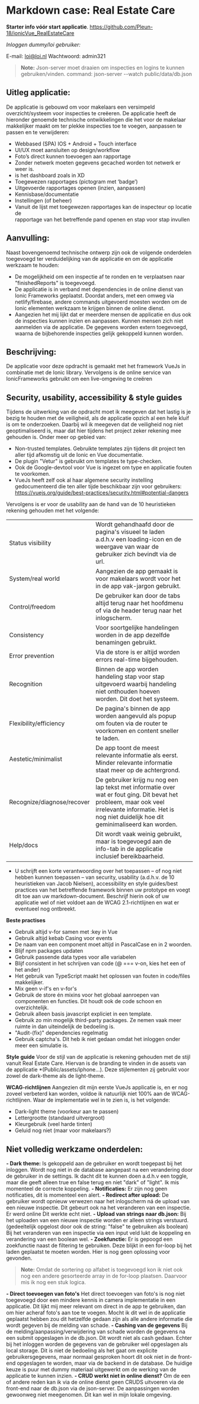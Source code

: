 ﻿# Markdown case: Real Estate Care

**Starter info vóór start applicatie**.
https://github.com/Pleun-18/ionicVue_RealEstateCare

*Inloggen dummy/loi gebruiker:*

E-mail: loi@loi.nl
Wachtwoord: admin321
> **Note:** Json-server moet draaien om inspecties en logins te kunnen gebruiken/vinden.
    command: json-server --watch public/data/db.json
> 

## Uitleg applicatie:
De applicatie is gebouwd om voor makelaars een versimpeld overzicht/systeem voor inspecties te creëeren. De applicatie heeft de hieronder genoemde technische ontwikkelingen die het voor de makelaar makkelijker maakt om ter plekke inspecties toe te voegen, aanpassen te passen en te verwijderen: 

-   Webbased (SPA) IOS + Android + Touch interface
-   UI/UX moet aansluiten op design/workflow
-   Foto’s direct kunnen toevoegen aan rapportage
-   Zonder netwerk moeten gegevens gecached worden tot netwerk er weer is.    
-   is het dashboard zoals in XD    
-   Toegewezen rapportages (pictogram met ‘badge’)    
-   Uitgevoerde rapportages openen (inzien, aanpassen)    
-   Kennisbase/documentatie    
-   Instellingen (of beheer)
-   Vanuit de lijst met toegewezen rapportages kan de inspecteur op locatie de  
rapportage van het betreffende pand openen en stap voor stap invullen

## Aanvulling:
Naast bovengenoemd technische ontwerp zijn ook de volgende onderdelen toegevoegd ter verduidelijking van de applicatie en om de applicatie werkzaam te houden: 
-   De mogelijkheid om een inspectie af te ronden en te verplaatsen naar "finishedReports" is toegevoegd.
-   De applicatie is in verband met dependencies in de online dienst van Ionic Frameworks geplaatst. Doordat anders, met een omweg via netlify/firebase, andere commands uitgevoerd moesten worden om de Ionic elementen werkzaam te krijgen binnen de online dienst.
- Aangezien het mij lijkt dat er meerdere mensen de applicatie en dus ook de inspecties kunnen inzien en aanpassen. Kunnen mensen zich niet aanmelden via de applicatie. De gegevens worden extern toegevoegd, waarna de bijbehorende inspecties gelijk gekoppeld kunnen worden.


## Beschrijving:
De applicatie voor deze opdracht is gemaakt met het framework VueJs in combinatie met de Ionic library. Vervolgens is de online service van IonicFrameworks gebruikt om een live-omgeving te creëren

## Security, usability, accessibility & style guides
Tijdens de uitwerking van de opdracht moet ik meegeven dat het lastig is je bezig te houden met de veiligheid, als de applicatie opzich al een hele kluif is om te onderzoeken. 
Daarbij wil ik meegeven dat de veiligheid nog niet geoptimaliseerd is, maar dat hier tijdens het project zeker rekening mee gehouden is.  Onder meer op gebied van: 
-   Non-trusted templates. Gebruikte templates zijn tijdens dit project ten aller tijd afkomstig uit de Ionic en Vue documentatie. 
- De plugin "Vetur" is gebruikt om templates te type-checken.
- Ook de Google-devtool voor Vue is ingezet om type en applicatie fouten te voorkomen.
- VueJs heeft zelf ook al haar algemene security instelling gedocumenteerd die ten aller tijde beschikbaar zijn voor gebruikers: https://vuejs.org/guide/best-practices/security.html#potential-dangers

Vervolgens is er voor de usability  aan de hand van de 10 heuristieken rekening gehouden met het volgende: 

|                |                         |                    |
|----------------|-------------------------------|----|
|Status visibility|Wordt gehandhaafd door de pagina's visueel te laden a.d.h.v een loading-icon en de weergave van waar de gebruiker zich bevindt via de url.                |
|System/real world|Aangezien de app gemaakt is voor makelaars wordt voor het in de app vak-jargon gebruikt.
|Control/freedom|De gebruiker kan door de tabs altijd terug naar het hoofdmenu of via de header terug naar het inlogscherm.
|Consistency|Voor soortgelijke handelingen worden in de app dezelfde benamingen gebruikt.         |
|Error prevention|Via de store is er altijd worden errors real-time bijgehouden.
|Recognition|Binnen de app worden handeling stap voor stap uitgevoerd waarbij handeling niet onthouden hoeven worden. Dit doet het systeem.
|Flexibility/efficiency|De pagina's binnen de app worden aangevuld als popup om fouten via de router te voorkomen en content sneller te laden.              |
|Aestetic/minimalist|De app toont de meest relevante informatie als eerst. Minder relevante informatie staat meer op de achtergrond. 
|Recognize/diagnose/recover|De gebruiker krijg nu nog een lap tekst met informatie over wat er fout ging. Dit bevat het probleem, maar ook veel irrelevante informatie. Het is nog niet duidelijk hoe dit geminimaliseerd kan worden.
|Help/docs|Dit wordt vaak weinig gebruikt, maar is toegevoegd aan de info-tab in de applicatie inclusief bereikbaarheid.

-   U schrijft een korte verantwoording over het toepassen – of nog niet hebben kunnen toepassen – van security, usability (a.d.h.v. de 10 heuristieken van Jacob Nielsen), accessibility en style guides/best practices van het betreffende framework binnen uw prototype en voegt dit toe aan uw markdown-document. Beschrijf hierin ook of uw applicatie wel of niet voldoet aan de WCAG 2.1-richtlijnen en wat er eventueel nog ontbreekt.

**Beste practises**
-   Gebruik altijd v-for samen met :key in Vue
- Gebruik altijd kebab Casing voor events
- De naam van een component moet altijd in PascalCase en in 2 woorden.
- Blijf npm packages updaten
- Gebruik passende data types voor alle variabelen
- Blijf consistent in het schrijven van code (@ === v-on, kies het een of het ander)
- Het gebruik van TypeScript maakt het oplossen van fouten in code/files makkelijker.
- Mix geen v-if's en v-for's
- Gebruik de store én mixins voor het globaal aanroepen van componenten en functies. Dit houdt ook de code schoon en overzichtelijk.
- Gebruik alleen basis javascript expliciet in een template.
- Gebruik zo min mogelijk third-party packages. Ze nemen vaak meer ruimte in dan uiteindelijk de bedoeling is. 
- "Audit-(fix)" dependencies regelmatig
- Gebruik captcha's. Dit heb ik niet gedaan omdat het inloggen onder meer een simulatie is.
 
**Style guide**
Voor de stijl van de applicatie is rekening gehouden met de stijl vanuit Real Estate Care. Hiervan is de branding te vinden in de assets van de applicatie *(Public/assets/iphone...).
Deze stijlementen zij gebruikt voor zowel de dark-theme als de light-theme.

**WCAG-richtlijnen**
Aangezien dit mijn eerste VueJs applicatie is, en er nog zoveel verbeterd kan worden, voldoe ik natuurlijk niet 100% aan de WCAG-richtlijnen. Waar de implementatie wel in te zien is, is het volgende: 
- Dark-light theme (voorkeur aan te passen)
- Lettergrootte (standaard uitvergroot)
- Kleurgebruik (veel harde tinten)
- Geluid nog niet (maar voor makelaars?)


## Niet volledig werkzame onderdelen:

 **- Dark theme:**
Is gekoppeld aan de gebruiker en wordt toegepast bij het inloggen.
Wordt nog niet in de database aangepast na een verandering door de gebruiker in de settings. Ik dacht dit te kunnen doen a.d.h.v een toggle, maar die geeft alleen true en false terug en niet "dark" of "light". Ik mis momenteel de correcte koppeling.
 **- Notificaties:**
Er zijn nog geen notificaties, dit is momenteel een alert.
 **- Redirect after upload:** 
De gebruiker wordt opnieuw verwezen naar het inlogscherm ná de upload van een nieuwe inspectie. Dit gebeurt ook na het veranderen van een inspectie. Er werd online Dit werkte echt niet. 
 **- Upload van strings naar db.json:** 
Bij het uploaden van een nieuwe inspectie worden er alleen strings verstuurd. 
(gedeeltelijk opgelost door ook de string: "false" te gebruiken als boolean)
Bij het veranderen van een inspectie via een input veld lukt de koppeling en verandering van een boolean wel.
 **- Zoekfunctie:** 
Er is gepoogd een zoekfunctie naast de filtering te gebruiken.
Deze blijkt in een for-loop bij het laden geplaatst te moeten worden. 
Hier is nog geen oplossing voor gevonden.
> **Note:** Omdat de sortering op alfabet is toegevoegd kon ik niet ook nog een andere gesorteerde array in de for-loop plaatsen. Daarvoor mis ik nog een stuk logica.
> 
**- Direct toevoegen van foto's**
Het direct toevoegen van foto's is nog niet toegevoegd door een mindere kennis in camera implementatie in een applicatie. Dit lijkt mij meer relevant om direct in de app te gebruiken, dan om hier acheraf foto's aan toe te voegen. Mocht ik dit wel in de applicatie geplaatst hebben zou dit hetzelfde gedaan zijn als alle andere informatie die wordt gegeven bij de melding van schade.
**- Cashing van de gegevens**
Bij de melding/aanpassing/verwijdering van schade worden de gegevens na een submit opgeslagen in de db.json. Dit wordt niet als cash gedaan. Echter bij het inloggen worden de gegevens van de gebruiker wél opgeslagen als local storage. Dit is niet de bedoeling als het gaat om explicite gebruikersgegevens, maar normaal gesproken hoort dit ook niet in de front-end opgeslagen te worden, maar via de backend in de database. De huidige keuze is puur met dummy materiaal uitgewerkt om de werking van de applicatie te kunnen inzien.
**- CRUD werkt niet in online dienst?**
Om de een of andere reden kan ik via de online dienst geen CRUDS uitvoeren via de front-end naar de db.json via de json-server. De aanpassingen worden gewoonweg niet meegenomen. Dit kan wel in mijn lokale omgeving.
 
